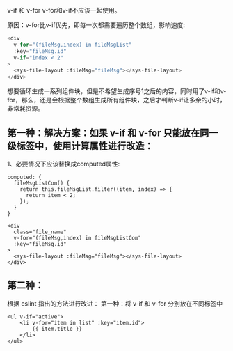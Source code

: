v-if 和 v-for
v-for和v-if不应该一起使用。

原因：v-for比v-if优先，即每一次都需要遍历整个数组，影响速度:
```js
<div
  v-for="(fileMsg,index) in fileMsgList"
  :key="fileMsg.id"
  v-if="index < 2"
>
  <sys-file-layout :fileMsg="fileMsg"></sys-file-layout>
</div>
```

想要循环生成一系列组件块，但是不希望生成序号1之后的内容，同时用了v-if和v-for，那么，还是会根据整个数组生成所有组件块，之后才判断v-if让多余的小时，非常耗资源。

## 第一种：解决方案：如果 v-if 和 v-for 只能放在同一级标签中，使用计算属性进行改造：
1、必要情况下应该替换成computed属性:
```
computed: {
  fileMsgListCom() {
    return this.fileMsgList.filter((item, index) => {
      return item < 2;
    });
  }
} 

<div                                                                  
  class="file_name"                                     
  v-for="(fileMsg,index) in fileMsgListCom"             
  :key="fileMsg.id"                                          
>                                                       
  <sys-file-layout :fileMsg="fileMsg"></sys-file-layout>
</div> 
```

## 第二种：
根据 eslint 指出的方法进行改进：
第一种：将 v-if 和 v-for 分别放在不同标签中
```
<ul v-if="active">
	<li v-for="item in list" :key="item.id">
		{{ item.title }}
	</li>
</ul>
```
